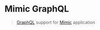 # Mimic GraphQL

> [GraphQL](https://www.graphql.org/) support for [Mimic](https://github.com/creditkarma/Mimic) application
